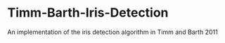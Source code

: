 # Timm-Barth-Iris-Detection
An implementation of the iris detection algorithm in Timm and Barth 2011

